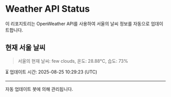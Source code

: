 
# Weather API Status

이 리포지토리는 OpenWeather API를 사용하여 서울의 날씨 정보를 자동으로 업데이트합니다.

## 현재 서울 날씨
> 서울의 현재 날씨: few clouds, 온도: 28.88°C, 습도: 73%

⏳ 업데이트 시간: 2025-08-25 10:29:23 (UTC)

---
자동 업데이트 봇에 의해 관리됩니다.
